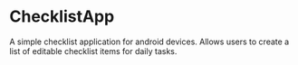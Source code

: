 # ChecklistApp
A simple checklist application for android devices. Allows users to create a list of editable checklist items for daily tasks. 


